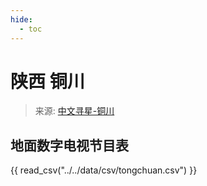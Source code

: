 ```yaml
---
hide:
  - toc
---
```


# 陕西 铜川

> 来源: [中文寻星-铜川](http://dtmb.saoing.com/tongchuan.htm)

## 地面数字电视节目表

{{ read_csv("../../data/csv/tongchuan.csv") }}
